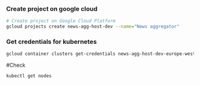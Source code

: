 ### Create project on google cloud

```bash
# Create project on Google Cloud Platform
gcloud projects create news-agg-host-dev --name="News aggregator"
```

### Get credentials for kubernetes

```bash
gcloud container clusters get-credentials news-agg-host-dev-europe-west2-a --zone europe-west2-a --project news-agg-host-dev
```

#Check

```bash
kubectl get nodes
```
